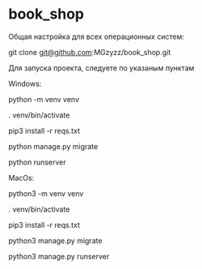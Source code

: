 # book_shop

Общая настройка для всех операционных систем:

git clone git@github.com:MGzyzz/book_shop.git

Для запуска проекта, следуете по указаным пунктам 

Windows:

python -m venv venv

. venv/bin/activate

pip3 install -r reqs.txt

python manage.py migrate

python runserver

MacOs:

python3 -m venv venv

. venv/bin/activate

pip3 install -r reqs.txt

python3 manage.py migrate

python3 manage.py runserver
